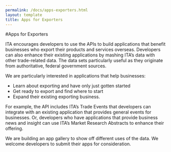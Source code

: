 ```yaml
---
permalink: /docs/apps-exporters.html
layout: template
title: Apps for Exporters
---
```


#Apps for Exporters

ITA encourages developers to use the APIs to build applications that benefit businesses who export their products and services overseas.  Developers can also enhance their existing applications by mashing ITA’s data with other trade-related data.  The data sets particularly useful as they originate from authoritative, federal government sources.

We are particularly interested in applications that help businesses:
* Learn about exporting and have only just gotten started
* Get ready to export and find where to start
* Expand their existing exporting business.

For example, the API includes ITA’s Trade Events that developers can integrate with an existing application that provides general events for businesses.  Or, developers who have applications that provide business news and insight can use ITA’s Market Research Abstracts to enhance their offering.

We are building an app gallery to show off different uses of the data.  We welcome developers to  submit their apps for consideration.
